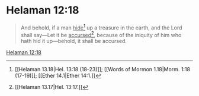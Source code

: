 # Helaman 12:18

> And behold, if a man <u>hide</u>[^a] up a treasure in the earth, and the Lord shall say—Let it be <u>accursed</u>[^b], because of the iniquity of him who hath hid it up—behold, it shall be accursed.

[Helaman 12:18](https://www.churchofjesuschrist.org/study/scriptures/bofm/hel/12?lang=eng&id=p18#p18)


[^a]: [[Helaman 13.18|Hel. 13:18 (18-23)]]; [[Words of Mormon 1.18|Morm. 1:18 (17-19)]]; [[Ether 14.1|Ether 14:1.]]
[^b]: [[Helaman 13.17|Hel. 13:17.]]
